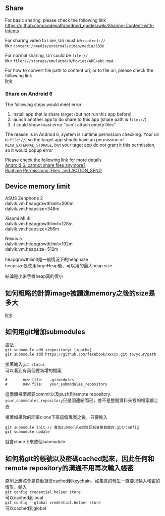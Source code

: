 ## Share

For basic sharing, please check the following link  
https://github.com/codepath/android_guides/wiki/Sharing-Content-with-Intents

For sharing video to Line, Uri must be `content://`  
like `content://media/external/video/media/3338`  

For normal sharing, Uri could be `file://`  
like `file:///storage/emulated/0/Movies/ABC/abc.mp4`

For how to convert file path to content uri, or to file uri, please check the following link  
[link](./share/README.md)

### Share on Android 6
The following steps would meet error  
1. install app that is share target (but not run this app before)  
2. launch another app to do share to this app (share path is `file://`)  
3. It could show toast error "can't attach empty files"

The reason is in Android 6, system is runtime permission checking. Your uri is `file://`, so the target app should have an permission of `READ_EXTERNAL_STORAGE`, but your taget app do not grant it this permission, so it would popup error

Please check the following link for more details  
[Android 6: cannot share files anymore?](http://stackoverflow.com/questions/32981194/android-6-cannot-share-files-anymore)  
[Runtime Permissions, Files, and ACTION_SEND](https://commonsware.com/blog/2015/10/07/runtime-permissions-files-action-send.html)

## Device memory limit
ASUS Zenphone 2  
dalvik.vm.heapgrowthlimit=200m  
dalvik.vm.heapsize=348m  

Xiaomi Mi 4i  
dalvik.vm.heapgrowthlimit=128m  
dalvik.vm.heapsize=256m  

Nexus 5  
dalvik.vm.heapgrowthlimit=192m  
dalvik.vm.heapsize=512m  

heapgrowthlimit是一般情況下的heap size  
heapsize是使用largeHeap後，可以用的最大heap size  

結論是小米手機heap真的很小  

## 如何粗略的計算image被讀進memory之後的size是多大
[link](./memory/README.md)

## 如何用git增加submodules
語法：  
`git submodule add <repository> [<path>]`  
`git submodule add https://github.com/facebook/xxxxx.git to/your/path`  

接著輸入`git status`  
可以看到有兩個要新增的檔案  
```
#       new file:   .gitmodules
#       new file:   your_submodules_repository
```
這兩個檔案都要commit以及push到remote repository.  
`your_submodules_repository`只是個連結而已，並不是整個資料夾裡的檔案都上去  

接著如果你的同事clone下來這個專案之後，只要輸入  
```
git submodule init // 會加submodule的資訊到專案目錄的.git/config
git submodule update
```
就會clone下來整個submodule  

## 如何將git的帳號以及密碼cached起來，因此任何和remote repository的溝通不用再次輸入帳密
原則上應該會是自動就會cached到keychain。如果真的發生一直要求輸入帳密的情形，輸入  
`git config credential.helper store`  
可以cached到local  
`git config --global credential.helper store`  
可以cached到global  
